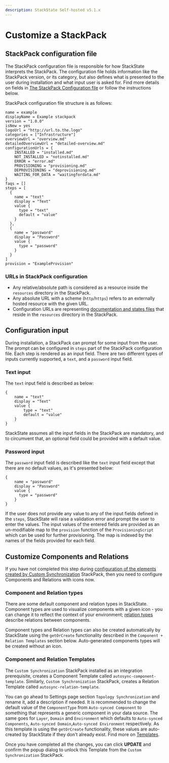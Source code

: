 ```yaml
---
description: StackState Self-hosted v5.1.x 
---
```


# Customize a StackPack

## StackPack configuration file

The StackPack configuration file is responsible for how StackState interprets the StackPack. The configuration file holds information like the StackPack version, or its category, but also defines what is presented to the user during installation and what input user is asked for. Find more details on fields in [The StackPack Configuration file](prepare_package.md) or follow the instructions below.

StackPack configuration file structure is as follows:

```text
name = example
displayName = Example stackpack
version = "1.0.0"
isNew = yes
logoUrl = "http://url.to.the.logo"
categories = ["Infrastructure"]
overviewUrl = "overview.md"
detailedOverviewUrl = "detailed-overview.md"
configurationUrls = {
    INSTALLED = "installed.md"
    NOT_INSTALLED = "notinstalled.md"
    ERROR = "error.md"
    PROVISIONING = "provisioning.md"
    DEPROVISIONING = "deprovisioning.md"
    WAITING_FOR_DATA = "waitingfordata.md"
}
faqs = []
steps = [
  {
    name = "text"
    display = "Text"
    value {
      type = "text"
      default = "value"
    }
  },
  {
    name = "password"
    display = "Password"
    value {
      type = "password"
    }
  }
]
provision = "ExampleProvision"
```

### URLs in StackPack configuration

* Any relative/absolute path is considered as a resource inside the `resources` directory in the StackPack.
* Any absolute URL with a scheme \(`http`/`https`\) refers to an externally hosted resource with the given URL.
* Configuration URLs are representing [documentation and states files](stackpack_resources.md) that reside in the `resources` directory in the StackPack.

## Configuration input

During installation, a StackPack can prompt for some input from the user. The prompt can be configured in `steps` part of the StackPack configuration file. Each step is rendered as an input field. There are two different types of inputs currently supported, a `text`, and a `password` input field.

### Text input

The `text` input field is described as below:

```text
{
    name = "text"
    display = "Text"
    value {
        type = "text"
        default = "value"
    }
}
```

StackState assumes all the input fields in the StackPack are mandatory, and to circumvent that, an optional field could be provided with a default value.

### Password input

The `password` input field is described like the `text` input field except that there are no default values, as it's presented below:

```text
{
    name = "password"
    display = "Password"
    value {
      type = "password"
    }
}
```

If the user does not provide any value to any of the input fields defined in the `steps`, StackState will raise a validation error and prompt the user to enter the values. The input values of the entered fields are provided as an un-modifiable map to the `provision` function of the `ProvisioningScript` which can be used for further provisioning. The map is indexed by the names of the fields provided for each field.

## Customize Components and Relations

If you have not completed this step during [configuration of the elements created by Custom Synchronization](../custom_synchronization_stackpack/how_to_customize_elements_created_by_custom_synchronization_stackpack.md) StackPack, then you need to configure Components and Relations with icons now.

### Component and Relation types

There are some default component and relation types in StackState. Component types are used to visualize components with a given icon - you can change it to reflect the context of your environment; [relation types](/use/concepts/relations.md) describe relations between components.

Component types and Relation types can also be created automatically by StackState using the `getOrCreate` functionality described in the `Component + Relation Templates` section below. Auto-generated components types will be created without an icon.

### Component and Relation Templates

The `Custom Synchronization` StackPack installed as an integration prerequisite, creates a Component Template called `autosync-component-template`. Similarly, `Custom Synchronization` StackPack, creates a Relation Template called `autosync-relation-template`.

You can go ahead to Settings page section `Topology Synchronization` and rename it, add a description if needed. It is recommended to change the default value of the `ComponentType` from `Auto-synced Component` to something that represents a generic component in your data source. The same goes for `Layer`, `Domain` and `Environment` which defaults to `Auto-synced Components`, `Auto-synced Domain`,`Auto-synced Environment` respectively. As this template is using the `getOrCreate` functionality, these values are auto-created by StackState if they don't already exist. Find more on [Templates](../../reference/stj/using_stj.md).

Once you have completed all the changes, you can click **UPDATE** and confirm the popup dialog to unlock this Template from the `Custom Synchronization` StackPack.

